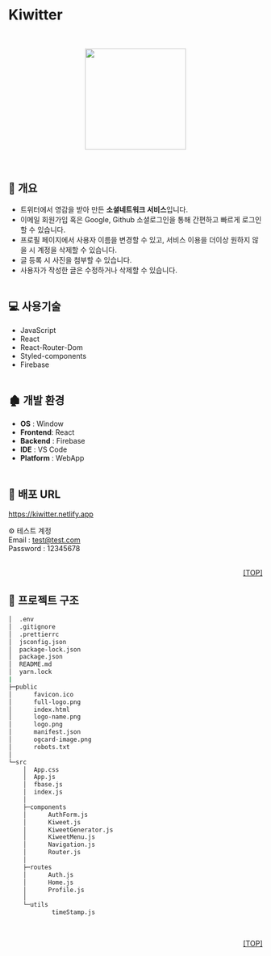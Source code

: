 # Kiwitter
<br>
<p align="center">
  <img src="https://user-images.githubusercontent.com/74545780/166619209-81b41533-bceb-4f49-9f2e-d1499fea8f92.png" width="200px"/>
<p>
<br>

  
## :pencil: 개요

- 트위터에서 영감을 받아 만든 **소셜네트워크 서비스**입니다.
- 이메일 회원가입 혹은 Google, Github 소셜로그인을 통해 간편하고 빠르게 로그인할 수 있습니다.
- 프로필 페이지에서 사용자 이름을 변경할 수 있고, 서비스 이용을 더이상 원하지 않을 시 계정을 삭제할 수 있습니다.
- 글 등록 시 사진을 첨부할 수 있습니다.
- 사용자가 작성한 글은 수정하거나 삭제할 수 있습니다.
  <br>
  <br>

## 💻 사용기술

- JavaScript
- React
- React-Router-Dom
- Styled-components
- Firebase
  <br>
  <br>

## 🏚 개발 환경

- **OS** : Window
- **Frontend**: React
- **Backend** : Firebase
- **IDE** : VS Code
- **Platform** : WebApp
  <br>
  <br>

## 🔗 배포 URL

https://kiwitter.netlify.app

⚙️ 테스트 계정<br>
Email : test@test.com<br>
Password : 12345678
<br>
<br>

<p align="right"><a href="#top">[TOP]</a></p>

## 💬 프로젝트 구조

```bash
│  .env
│  .gitignore
│  .prettierrc
│  jsconfig.json
│  package-lock.json
│  package.json
│  README.md
│  yarn.lock
|
├─public
│      favicon.ico
│      full-logo.png
│      index.html
│      logo-name.png
│      logo.png
│      manifest.json
│      ogcard-image.png
│      robots.txt
│
└─src
    │  App.css
    │  App.js
    │  fbase.js
    │  index.js
    │
    ├─components
    │      AuthForm.js
    │      Kiweet.js
    │      KiweetGenerator.js
    │      KiweetMenu.js
    │      Navigation.js
    │      Router.js
    │
    ├─routes
    │      Auth.js
    │      Home.js
    │      Profile.js
    │
    └─utils
            timeStamp.js
```

<br>
<p align="right"><a href="#top">[TOP]</a></p>
